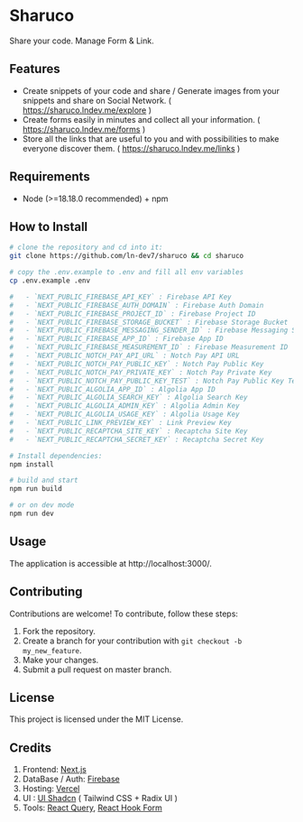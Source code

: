 # Sharuco

Share your code. Manage Form & Link.

## Features

- Create snippets of your code and share / Generate images from your snippets and share on Social Network. ( https://sharuco.lndev.me/explore )
- Create forms easily in minutes and collect all your information. ( https://sharuco.lndev.me/forms )
- Store all the links that are useful to you and with possibilities to make everyone discover them. ( https://sharuco.lndev.me/links )

## Requirements

- Node (>=18.18.0 recommended) + npm

## How to Install

```bash
# clone the repository and cd into it:
git clone https://github.com/ln-dev7/sharuco && cd sharuco

# copy the .env.example to .env and fill all env variables
cp .env.example .env

#   - `NEXT_PUBLIC_FIREBASE_API_KEY` : Firebase API Key
#   - `NEXT_PUBLIC_FIREBASE_AUTH_DOMAIN` : Firebase Auth Domain
#   - `NEXT_PUBLIC_FIREBASE_PROJECT_ID` : Firebase Project ID
#   - `NEXT_PUBLIC_FIREBASE_STORAGE_BUCKET` : Firebase Storage Bucket
#   - `NEXT_PUBLIC_FIREBASE_MESSAGING_SENDER_ID` : Firebase Messaging Sender ID
#   - `NEXT_PUBLIC_FIREBASE_APP_ID` : Firebase App ID
#   - `NEXT_PUBLIC_FIREBASE_MEASUREMENT_ID` : Firebase Measurement ID
#   - `NEXT_PUBLIC_NOTCH_PAY_API_URL` : Notch Pay API URL
#   - `NEXT_PUBLIC_NOTCH_PAY_PUBLIC_KEY` : Notch Pay Public Key
#   - `NEXT_PUBLIC_NOTCH_PAY_PRIVATE_KEY` : Notch Pay Private Key
#   - `NEXT_PUBLIC_NOTCH_PAY_PUBLIC_KEY_TEST` : Notch Pay Public Key Test
#   - `NEXT_PUBLIC_ALGOLIA_APP_ID` : Algolia App ID
#   - `NEXT_PUBLIC_ALGOLIA_SEARCH_KEY` : Algolia Search Key
#   - `NEXT_PUBLIC_ALGOLIA_ADMIN_KEY` : Algolia Admin Key
#   - `NEXT_PUBLIC_ALGOLIA_USAGE_KEY` : Algolia Usage Key
#   - `NEXT_PUBLIC_LINK_PREVIEW_KEY` : Link Preview Key
#   - `NEXT_PUBLIC_RECAPTCHA_SITE_KEY` : Recaptcha Site Key
#   - `NEXT_PUBLIC_RECAPTCHA_SECRET_KEY` : Recaptcha Secret Key

# Install dependencies:
npm install

# build and start
npm run build

# or on dev mode
npm run dev
```

## Usage

The application is accessible at http://localhost:3000/.

## Contributing

Contributions are welcome! To contribute, follow these steps:

1. Fork the repository.
2. Create a branch for your contribution with `git checkout -b my_new_feature`.
3. Make your changes.
4. Submit a pull request on master branch.

## License

This project is licensed under the MIT License.

## Credits

1. Frontend: [Next.js](https://nextjs.org/)
2. DataBase / Auth: [Firebase](https://firebase.google.com/)
3. Hosting: [Vercel](https://vercel.com/)
4. UI : [UI Shadcn](https://ui.shadcn.com/) ( Tailwind CSS + Radix UI )
5. Tools: [React Query](https://tanstack.com/query/v3/), [React Hook Form](https://react-hook-form.com/)